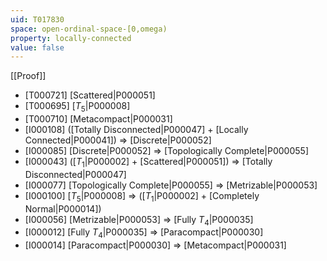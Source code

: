 ```yaml
---
uid: T017830
space: open-ordinal-space-[0,omega)
property: locally-connected
value: false
---
```

[[Proof]]

* [T000721] [Scattered|P000051]
* [T000695] [$T_5$|P000008]
* [T000710] [Metacompact|P000031]
* [I000108] ([Totally Disconnected|P000047] + [Locally Connected|P000041]) => [Discrete|P000052]
* [I000085] [Discrete|P000052] => [Topologically Complete|P000055]
* [I000043] ([$T_1$|P000002] + [Scattered|P000051]) => [Totally Disconnected|P000047]
* [I000077] [Topologically Complete|P000055] => [Metrizable|P000053]
* [I000100] [$T_5$|P000008] => ([$T_1$|P000002] + [Completely Normal|P000014])
* [I000056] [Metrizable|P000053] => [Fully $T_4$|P000035]
* [I000012] [Fully $T_4$|P000035] => [Paracompact|P000030]
* [I000014] [Paracompact|P000030] => [Metacompact|P000031]


